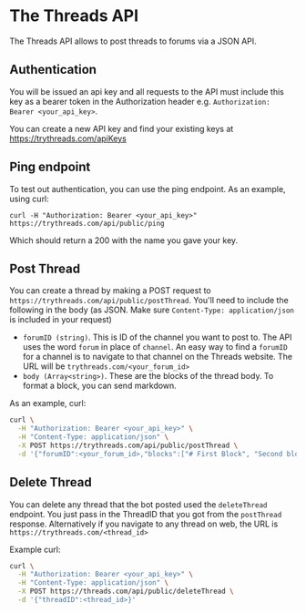 # The Threads API

The Threads API allows to post threads to forums via a JSON API.

## Authentication

You will be issued an api key and all requests to the API must include this key as a bearer token in the Authorization header e.g. `Authorization: Bearer <your_api_key>`.

You can create a new API key and find your existing keys at https://trythreads.com/apiKeys

## Ping endpoint

To test out authentication, you can use the ping endpoint. As an example, using curl:

`curl -H "Authorization: Bearer <your_api_key>" https://trythreads.com/api/public/ping`

Which should return a 200 with the name you gave your key. 

## Post Thread

You can create a thread by making a POST request to `https://trythreads.com/api/public/postThread`. You'll need to include the following in the body (as JSON. Make sure `Content-Type: application/json` is included in your request)

- `forumID (string)`. This is ID of the channel you want to post to. The API uses the word `forum` in place of `channel`. An easy way to find a `forumID` for a channel is to navigate to that channel on the Threads website. The URL will be `trythreads.com/<your_forum_id>`
- `body (Array<string>)`. These are the blocks of the thread body. To format a block, you can send markdown.

As an example, curl:

```bash
curl \
  -H "Authorization: Bearer <your_api_key>" \
  -H "Content-Type: application/json" \
  -X POST https://trythreads.com/api/public/postThread \
  -d '{"forumID":<your_forum_id>,"blocks":["# First Block", "Second block"]}'
```

## Delete Thread

You can delete any thread that the bot posted used the `deleteThread` endpoint. You just pass in the ThreadID that you got from the `postThread` response. Alternatively if you navigate to any thread on web, the URL is `https://trythreads.com/<thread_id>`

Example curl:

```bash
curl \
  -H "Authorization: Bearer <your_api_key>" \
  -H "Content-Type: application/json" \
  -X POST https://threads.com/api/public/deleteThread \
  -d '{"threadID":<thread_id>}'
```
